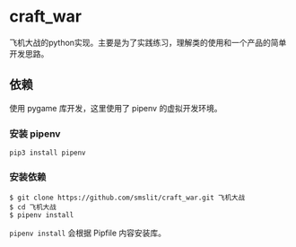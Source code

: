 # craft_war

飞机大战的python实现。主要是为了实践练习，理解类的使用和一个产品的简单开发思路。

## 依赖

使用 pygame 库开发，这里使用了 pipenv 的虚拟开发环境。

### 安装 pipenv

```Shell
pip3 install pipenv
```

### 安装依赖

```Shell
$ git clone https://github.com/smslit/craft_war.git 飞机大战
$ cd 飞机大战
$ pipenv install
```

`pipenv install` 会根据 Pipfile 内容安装库。